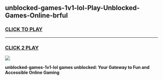 
## unblocked-games-1v1-lol-Play-Unblocked-Games-Online-brful
<h3>
<a href="https://premium76.site?title=unblocked-games-1v1-lol&ref=25A">CLICK TO PLAY</a></h3>
<hr>

<h3>
<a href="https://premium76.site?title=unblocked-games-1v1-lol&ref=25A">CLICK 2 PLAY</a>
  
</h3>

<a href="https://premium76.site?title=unblocked-games-1v1-lol&ref=25A"><img src="https://clearcache.store/games.png"></a>


**unblocked-games-1v1-lol games unblocked: Your Gateway to Fun and Accessible Online Gaming**
